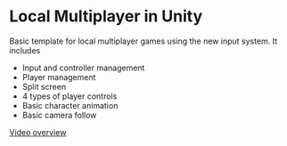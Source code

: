 # Local Multiplayer in Unity
Basic template for local multiplayer games using the new input system.
It includes
* Input and controller management
* Player management 
* Split screen
* 4 types of player controls
* Basic character animation
* Basic camera follow

[Video overview](https://www.youtube.com/watch?v=HJbCjKdMza8&ab_channel=molleindustria)